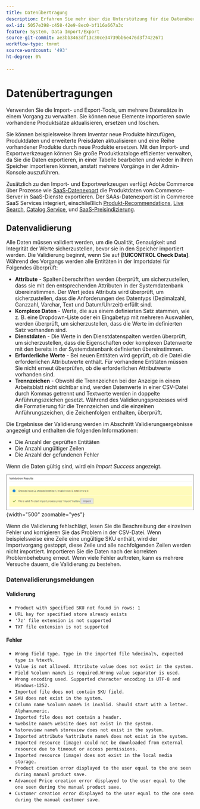```yaml
---
title: Datenübertragung
description: Erfahren Sie mehr über die Unterstützung für die Datenübertragung, einschließlich der Datenvalidierung.
exl-id: 5057e398-c458-42e9-8ec0-bf116a667a3c
feature: System, Data Import/Export
source-git-commit: ae3bb3463df13c30ce34739bb6e476d3f7422671
workflow-type: tm+mt
source-wordcount: '493'
ht-degree: 0%

---
```


# Datenübertragungen

Verwenden Sie die Import- und Export-Tools, um mehrere Datensätze in einem Vorgang zu verwalten. Sie können neue Elemente importieren sowie vorhandene Produktsätze aktualisieren, ersetzen und löschen.

Sie können beispielsweise Ihrem Inventar neue Produkte hinzufügen, Produktdaten und erweiterte Preisdaten aktualisieren und eine Reihe vorhandener Produkte durch neue Produkte ersetzen. Mit den Import- und Exportwerkzeugen können Sie große Produktkataloge effizienter verwalten, da Sie die Daten exportieren, in einer Tabelle bearbeiten und wieder in Ihren Speicher importieren können, anstatt mehrere Vorgänge in der Admin-Konsole auszuführen.

Zusätzlich zu den Import- und Exportwerkzeugen verfügt Adobe Commerce über Prozesse wie [SaaS-Datenexport](https://experienceleague.adobe.com/en/docs/commerce-merchant-services/saas-data-export/overview) die Produktdaten vom Commerce-Server in SaaS-Dienste exportieren. Der SAAs-Datenexport ist in Commerce SaaS Services integriert, einschließlich [Produkt-Recommendations](https://experienceleague.adobe.com/docs/commerce-merchant-services/product-recommendations/overview.html), [Live Search](https://experienceleague.adobe.com/en/docs/commerce-merchant-services/live-search/overview), [Catalog Service](https://experienceleague.adobe.com/en/docs/commerce-merchant-services/catalog-service/guide-overview), und [SaaS-Preisindizierung](https://experienceleague.adobe.com/en/docs/commerce-merchant-services/price-indexer/price-indexing).

## Datenvalidierung

Alle Daten müssen validiert werden, um die Qualität, Genauigkeit und Integrität der Werte sicherzustellen, bevor sie in den Speicher importiert werden. Die Validierung beginnt, wenn Sie auf **[!UICONTROL Check Data]**. Während des Vorgangs werden alle Entitäten in der Importdatei für Folgendes überprüft:

- **Attribute** - Spaltenüberschriften werden überprüft, um sicherzustellen, dass sie mit den entsprechenden Attributen in der Systemdatenbank übereinstimmen. Der Wert jedes Attributs wird überprüft, um sicherzustellen, dass die Anforderungen des Datentyps (Dezimalzahl, Ganzzahl, Varchar, Text und Datum/Uhrzeit) erfüllt sind.
- **Komplexe Daten** - Werte, die aus einem definierten Satz stammen, wie z. B. eine Dropdown-Liste oder ein Eingabetyp mit mehreren Auswahlen, werden überprüft, um sicherzustellen, dass die Werte im definierten Satz vorhanden sind.
- **Dienstdaten** - Die Werte in den Dienstdatenspalten werden überprüft, um sicherzustellen, dass die Eigenschaften oder komplexen Datenwerte mit den bereits in der Systemdatenbank definierten übereinstimmen.
- **Erforderliche Werte** - Bei neuen Entitäten wird geprüft, ob die Datei die erforderlichen Attributwerte enthält. Für vorhandene Entitäten müssen Sie nicht erneut überprüfen, ob die erforderlichen Attributwerte vorhanden sind.
- **Trennzeichen** - Obwohl die Trennzeichen bei der Anzeige in einem Arbeitsblatt nicht sichtbar sind, werden Datenwerte in einer CSV-Datei durch Kommas getrennt und Textwerte werden in doppelte Anführungszeichen gesetzt. Während des Validierungsprozesses wird die Formatierung für die Trennzeichen und die einzelnen Anführungszeichen, die Zeichenfolgen enthalten, überprüft.

Die Ergebnisse der Validierung werden im Abschnitt Validierungsergebnisse angezeigt und enthalten die folgenden Informationen:

- Die Anzahl der geprüften Entitäten
- Die Anzahl ungültiger Zeilen
- Die Anzahl der gefundenen Fehler

Wenn die Daten gültig sind, wird ein _Import Success_ angezeigt.

![Systemmeldung - Datei ist gültig](./assets/data-import-validation-message.png){width="500" zoomable="yes"}

Wenn die Validierung fehlschlägt, lesen Sie die Beschreibung der einzelnen Fehler und korrigieren Sie das Problem in der CSV-Datei. Wenn beispielsweise eine Zeile eine ungültige SKU enthält, wird der Importvorgang gestoppt, diese Zeile und alle nachfolgenden Zeilen werden nicht importiert. Importieren Sie die Daten nach der korrekten Problembehebung erneut. Wenn viele Fehler auftreten, kann es mehrere Versuche dauern, die Validierung zu bestehen.

### Datenvalidierungsmeldungen

#### Validierung

- `Product with specified SKU not found in rows: 1`
- `URL key for specified store already exists`
- `'7z' file extension is not supported`
- `TXT file extension is not supported`

#### Fehler

- `Wrong field type. Type in the imported file %decimal%, expected type is %text%.`
- `Value is not allowed. Attribute value does not exist in the system.`
- `Field %column name% is required.Wrong value separator is used.`
- `Wrong encoding used. Supported character encoding is UTF-8 and Windows-1252.`
- `Imported file does not contain SKU field.`
- `SKU does not exist in the system.`
- `Column name %column name% is invalid. Should start with a letter. Alphanumeric.`
- `Imported file does not contain a header.`
- `%website name% website does not exist in the system.`
- `%storeview name% storeview does not exist in the system.`
- `Imported attribute %attribute name% does not exist in the system.`
- `Imported resource (image) could not be downloaded from external resource due to timeout or access permissions.`
- `Imported resource (image) does not exist in the local media storage.`
- `Product creation error displayed to the user equal to the one seen during manual product save.`
- `Advanced Price creation error displayed to the user equal to the one seen during the manual product save.`
- `Customer creation error displayed to the user equal to the one seen during the manual customer save.`
